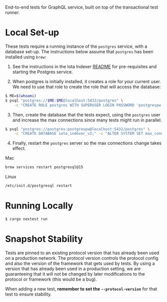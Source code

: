 End-to-end tests for GraphQL service, built on top of the transactional test
runner.

# Local Set-up

These tests require a running instance of the `postgres` service, with a
database set-up. The instructions below assume that `postgres` has been
installed using `brew`:

1. See the instructions in the Iota Indexer [README](../iota-indexer/README.md)
   for pre-requisites and starting the Postgres service.

2. When postgres is initially installed, it creates a role for your current
   user. We need to use that role to create the role that will access the
   database:

```sh
$ ME=$(whoami)
$ psql "postgres://$ME:$ME@localhost:5432/postgres" \
    -c "CREATE ROLE postgres WITH SUPERUSER LOGIN PASSWORD 'postgrespw';"
```

3. Then, create the database that the tests expect, using the `postgres` user
   and increase the max connections since many tests might run in parallel.

```sh
$ psql "postgres://postgres:postgrespw@localhost:5432/postgres" \
    -c "CREATE DATABASE iota_indexer_v2;" -c "ALTER SYSTEM SET max_connections = 500;"
```

4. Finally, restart the `postgres` server so the max connections change takes
   effect.

Mac

```sh
brew services restart postgresql@15
```

Linux

```sh
/etc/init.d/postgresql restart
```

# Running Locally

```sh
$ cargo nextest run
```

# Snapshot Stability

Tests are pinned to an existing protocol version that has already been used on a
production network. The protocol version controls the protocol config and also
the version of the framework that gets used by tests. By using a version that
has already been used in a production setting, we are guaranteeing that it will
not be changed by later modifications to the protocol or framework (this would
be a bug).

When adding a new test, **remember to set the `--protocol-version`** for that
test to ensure stability.
